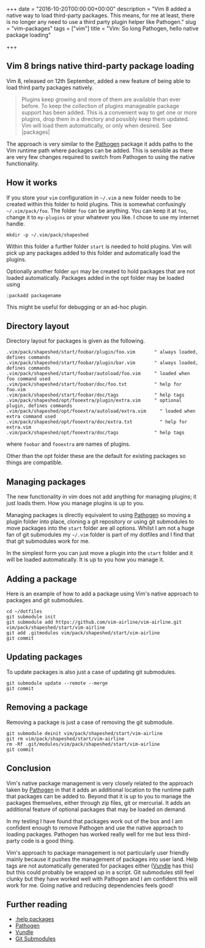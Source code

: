 +++
date = "2016-10-20T00:00:00+00:00"
description = "Vim 8 added a native way to load third-party packages. This means, for me at least, there is no longer any need to use a third party plugin helper like Pathogen."
slug = "vim-packages"
tags = ["vim"]
title = "Vim: So long Pathogen, hello native package loading"

+++

## Vim 8 brings native third-party package loading

Vim 8, released on 12th September, added a new feature of being able to load third party packages natively. 

> Plugins keep growing and more of them are available than ever before.  To keep
the collection of plugins manageable package support has been added.  This is
a convenient way to get one or more plugins, drop them in a directory and
possibly keep them updated.  Vim will load them automatically, or only when
desired.  See |packages|

The approach is very similar to the [Pathogen][1] package it adds paths to the Vim runtime path where packages can be added. This is sensible as there are very few changes required to switch from Pathogen to using the native functionality. 

## How it works

If you store your `vim` configuration in `~/.vim` a new folder needs to be created within this folder to hold plugins. This is somewhat confusingly `~/.vim/pack/foo`. The folder `foo` can be anything. You can keep it at `foo`, change it to `my-plugins` or your whatever you like. I chose to use my internet handle.

    mkdir -p ~/.vim/pack/shapeshed

Within this folder a further folder `start` is needed to hold plugins. Vim will pick up any packages added to this folder and automatically load the plugins. 

Optionally another folder `opt` may be created to hold packages that are not loaded automatically. Packages added in the opt folder may be loaded using 

    :packadd packagename

This might be useful for debugging or an ad-hoc plugin.

## Directory layout

Directory layout for packages is given as the following. 

    .vim/pack/shapeshed/start/foobar/plugin/foo.vim    	  " always loaded, defines commands
    .vim/pack/shapeshed/start/foobar/plugin/bar.vim    	  " always loaded, defines commands
    .vim/pack/shapeshed/start/foobar/autoload/foo.vim  	  " loaded when foo command used
    .vim/pack/shapeshed/start/foobar/doc/foo.txt       	  " help for foo.vim
    .vim/pack/shapeshed/start/foobar/doc/tags          	  " help tags
    .vim/pack/shapeshed/opt/fooextra/plugin/extra.vim  	  " optional plugin, defines commands
    .vim/pack/shapeshed/opt/fooextra/autoload/extra.vim  	" loaded when extra command used
    .vim/pack/shapeshed/opt/fooextra/doc/extra.txt  	    " help for extra.vim
    .vim/pack/shapeshed/opt/fooextra/doc/tags  	          " help tags

where `foobar` and `fooextra` are names of plugins.

Other than the opt folder these are the default for existing packages so things are compatible. 

## Managing packages

The new functionality in vim does not add anything for managing plugins; it just loads them. How you manage plugins is up to you.

Managing packages is directly equivalent to using [Pathogen][1] so moving a plugin folder into place, cloning a git repository or using git submodules to move packages into the `start` folder are all options. Whilst I am not a huge fan of git submodules my `~/.vim` folder is part of my dotfiles and I find that that git submodules work for me.

In the simplest form you can just move a plugin into the `start` folder and it will be loaded automatically. It is up to you how you manage it. 

## Adding a package

Here is an example of how to add a package using Vim's native approach to packages and git submodules. 

    cd ~/dotfiles
    git submodule init
    git submodule add https://github.com/vim-airline/vim-airline.git vim/pack/shapeshed/start/vim-airline
    git add .gitmodules vim/pack/shapeshed/start/vim-airline
    git commit

## Updating packages

To update packages is also just a case of updating git submodules.

    git submodule update --remote --merge
    git commit

## Removing a package

Removing a package is just a case of removing the git submodule.

    git submodule deinit vim/pack/shapeshed/start/vim-airline
    git rm vim/pack/shapeshed/start/vim-airline
    rm -Rf .git/modules/vim/pack/shapeshed/start/vim-airline
    git commit

## Conclusion

Vim's native package management is very closely related to the approach taken by [Pathogen][1] in that it adds an additional location to the runtime path that packages can be added to. Beyond that it is up to you to manage the packages themselves, either through zip files, git or mercurial. It adds an additional feature of optional packages that may be loaded on demand.

In my testing I have found that packages work out of the box and I am confident enough to remove Pathogen and use the native approach to loading packages. Pathogen has worked really well for me but less third-party code is a good thing.

Vim's approach to package management is not particularly user friendly mainly because it pushes the management of packages into user land. Help tags are not automatically generated for packages either ([Vundle][2] has this) but this could probably be wrapped up in a script. Git submodules still feel clunky but they have worked well with Pathogen and I am confident this will work for me. Going native and reducing dependencies feels good!



## Further reading 
* [:help packages][4]
* [Pathogen][1]
* [Vundle][2]
* [Git Submodules][3]

[1]: https://github.com/tpope/vim-pathogen
[2]: https://github.com/VundleVim/Vundle.vim
[3]: https://git-scm.com/book/en/v2/Git-Tools-Submodules
[4]: http://vimhelp.appspot.com/repeat.txt.html#packages
